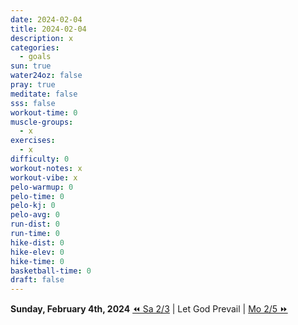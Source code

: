 ```yaml
---
date: 2024-02-04
title: 2024-02-04
description: x
categories:
  - goals
sun: true
water24oz: false
pray: true
meditate: false
sss: false
workout-time: 0
muscle-groups:
  - x
exercises:
  - x
difficulty: 0
workout-notes: x
workout-vibe: x
pelo-warmup: 0
pelo-time: 0
pelo-kj: 0
pelo-avg: 0
run-dist: 0
run-time: 0
hike-dist: 0
hike-elev: 0
hike-time: 0
basketball-time: 0
draft: false
---
```

**Sunday, February 4th, 2024**
[⏪ Sa 2/3](goals/2024-02-03) | Let God Prevail | [Mo 2/5 ⏩](goals/2024-02-05)


